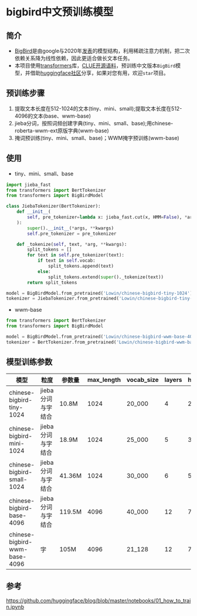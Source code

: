 # bigbird中文预训练模型

## 简介
+ [BigBird](https://github.com/google-research/bigbird)是由google与2020年[发表](https://arxiv.org/abs/2007.14062)的模型结构，利用稀疏注意力机制，把二次依赖关系降为线性依赖，因此更适合做长文本任务。
+ 本项目使用[transformers](https://github.com/huggingface/transformers)库，[CLUE开源语料](https://github.com/brightmart/nlp_chinese_corpus)，预训练中文版本`BigBird`模型，并借助[huggingface社区](https://huggingface.co/Lowin)分享，如果对您有用，欢迎`star`项目。

## 预训练步骤
1. 提取文本长度在512-1024的文本(tiny、mini、small);提取文本长度在512-4096的文本(base、wwm-base)
2. jieba分词，按照词频创建字典(tiny、mini、small、base);用chinese-roberta-wwm-ext原版字典(wwm-base)
3. 掩词预训练(tiny、mini、small、base)；WWM掩字预训练(wwm-base)

## 使用
+ tiny、mini、small、base
```python
import jieba_fast
from transformers import BertTokenizer
from transformers import BigBirdModel

class JiebaTokenizer(BertTokenizer):
    def __init__(
        self, pre_tokenizer=lambda x: jieba_fast.cut(x, HMM=False), *args, **kwargs
    ):
        super().__init__(*args, **kwargs)
        self.pre_tokenizer = pre_tokenizer

    def _tokenize(self, text, *arg, **kwargs):
        split_tokens = []
        for text in self.pre_tokenizer(text):
            if text in self.vocab:
                split_tokens.append(text)
            else:
                split_tokens.extend(super()._tokenize(text))
        return split_tokens

model = BigBirdModel.from_pretrained('Lowin/chinese-bigbird-tiny-1024')
tokenizer = JiebaTokenizer.from_pretrained('Lowin/chinese-bigbird-tiny-1024')
```

+ wwm-base

```python
from transformers import BertTokenizer
from transformers import BigBirdModel

model = BigBirdModel.from_pretrained('Lowin/chinese-bigbird-wwm-base-4096')
tokenizer = BertTokenizer.from_pretrained('Lowin/chinese-bigbird-wwm-base-4096')
```

## 模型训练参数
| 模型                          | 粒度              | 参数量 | max_length | vocab_size | layers | hidden_size | heads | total_step |
|-------------------------------|-------------------|--------|------------|------------|--------|-------------|-------|------------|
| chinese-bigbird-tiny-1024     | jieba分词与字结合 | 10.8M  | 1024       | 20_000     | 4      | 220         | 11    | 150K       |
| chinese-bigbird-mini-1024     | jieba分词与字结合 | 18.9M  | 1024       | 25_000     | 5      | 300         | 10    | 150K       |
| chinese-bigbird-small-1024    | jieba分词与字结合 | 41.36M | 1024       | 30_000     | 6      | 512         | 8     | 150K       |
| chinese-bigbird-base-4096     | jieba分词与字结合 | 119.5M | 4096       | 40_000     | 12     | 768         | 12    | 30K        |
| chinese-bigbird-wwm-base-4096 | 字                | 105M   | 4096       | 21_128     | 12     | 768         | 12    | 2K         |
## 参考

https://github.com/huggingface/blog/blob/master/notebooks/01_how_to_train.ipynb
